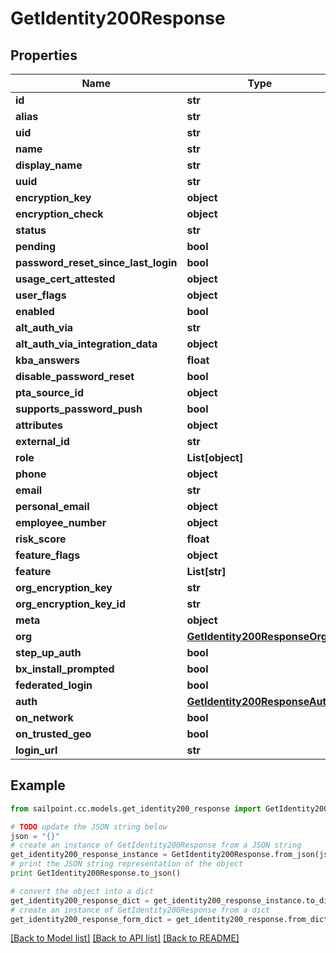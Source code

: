 # GetIdentity200Response


## Properties
Name | Type | Description | Notes
------------ | ------------- | ------------- | -------------
**id** | **str** |  | [optional] 
**alias** | **str** |  | [optional] 
**uid** | **str** |  | [optional] 
**name** | **str** |  | [optional] 
**display_name** | **str** |  | [optional] 
**uuid** | **str** |  | [optional] 
**encryption_key** | **object** |  | [optional] 
**encryption_check** | **object** |  | [optional] 
**status** | **str** |  | [optional] 
**pending** | **bool** |  | [optional] 
**password_reset_since_last_login** | **bool** |  | [optional] 
**usage_cert_attested** | **object** |  | [optional] 
**user_flags** | **object** |  | [optional] 
**enabled** | **bool** |  | [optional] 
**alt_auth_via** | **str** |  | [optional] 
**alt_auth_via_integration_data** | **object** |  | [optional] 
**kba_answers** | **float** |  | [optional] 
**disable_password_reset** | **bool** |  | [optional] 
**pta_source_id** | **object** |  | [optional] 
**supports_password_push** | **bool** |  | [optional] 
**attributes** | **object** |  | [optional] 
**external_id** | **str** |  | [optional] 
**role** | **List[object]** |  | [optional] 
**phone** | **object** |  | [optional] 
**email** | **str** |  | [optional] 
**personal_email** | **object** |  | [optional] 
**employee_number** | **object** |  | [optional] 
**risk_score** | **float** |  | [optional] 
**feature_flags** | **object** |  | [optional] 
**feature** | **List[str]** |  | [optional] 
**org_encryption_key** | **str** |  | [optional] 
**org_encryption_key_id** | **str** |  | [optional] 
**meta** | **object** |  | [optional] 
**org** | [**GetIdentity200ResponseOrg**](GetIdentity200ResponseOrg.md) |  | [optional] 
**step_up_auth** | **bool** |  | [optional] 
**bx_install_prompted** | **bool** |  | [optional] 
**federated_login** | **bool** |  | [optional] 
**auth** | [**GetIdentity200ResponseAuth**](GetIdentity200ResponseAuth.md) |  | [optional] 
**on_network** | **bool** |  | [optional] 
**on_trusted_geo** | **bool** |  | [optional] 
**login_url** | **str** |  | [optional] 

## Example

```python
from sailpoint.cc.models.get_identity200_response import GetIdentity200Response

# TODO update the JSON string below
json = "{}"
# create an instance of GetIdentity200Response from a JSON string
get_identity200_response_instance = GetIdentity200Response.from_json(json)
# print the JSON string representation of the object
print GetIdentity200Response.to_json()

# convert the object into a dict
get_identity200_response_dict = get_identity200_response_instance.to_dict()
# create an instance of GetIdentity200Response from a dict
get_identity200_response_form_dict = get_identity200_response.from_dict(get_identity200_response_dict)
```
[[Back to Model list]](../README.md#documentation-for-models) [[Back to API list]](../README.md#documentation-for-api-endpoints) [[Back to README]](../README.md)


